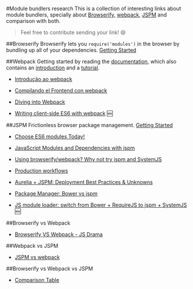 #Module bundlers research
This is a collection of interesting links about module bundlers, specially about [Browserify](http://browserify.org/), [webpack](http://webpack.github.io), [JSPM](http://jspm.io/) and comparison with both.

> Feel free to contribute sending your link! :smile:

##Browserify
Browserify lets you ` require('modules') ` in the browser by bundling up all of your dependencies. [Getting Started](https://github.com/substack/node-browserify#getting-started)

##Webpack
Getting started by reading the [documentation](http://webpack.github.io/docs/), which also contains an [introduction](http://webpack.github.io/docs/what-is-webpack.html) and a [tutorial](http://webpack.github.io/docs/tutorials/getting-started/).

- [Introdução ao webpack](http://tableless.com.br/introducao-ao-webpack/)

- [Compilando el Frontend con webpack](https://medium.com/@sergiodxa/compilando-el-frontend-con-webpack-d251f7a632ec)

- [Diving into Webpack](https://web-design-weekly.com/2014/09/24/diving-webpack/)

- [Writing client-side ES6 with webpack](http://www.2ality.com/2015/04/webpack-es6.html) :new:

##JSPM
Frictionless browser package management. [Getting Started](https://github.com/jspm/jspm-cli/blob/master/docs/getting-started.md)

- [Choose ES6 modules Today!](http://developer.telerik.com/featured/choose-es6-modules-today/)

- [JavaScript Modules and Dependencies with jspm](http://javascriptplayground.com/blog/2014/11/js-modules-jspm-systemjs/)

- [Using browserify/webpack? Why not try jspm and SystemJS](http://nervosax.com/2015/08/05/why-not-try-jspm-and-systemjs/)

- [Production workflows](https://github.com/jspm/jspm-cli/blob/master/docs/production-workflows.md)

- [Aurelia + JSPM: Deployment Best Practices & Unknowns](http://ilikekillnerds.com/2015/09/aurelia-jspm-deployment-best-practices-unknowns/)

- [Package Manager: Bower vs jspm](http://stackoverflow.com/questions/25416813/package-manager-bower-vs-jspm)

- [JS module loader: switch from Bower + RequireJS to jspm + SystemJS](https://github.com/guardian/frontend/pull/9005) :new:

##Browserify vs Webpack
- [Browserify VS Webpack - JS Drama](http://blog.namangoel.com/browserify-vs-webpack-js-drama)

##Webpack vs JSPM

- [JSPM vs webpack](http://ilikekillnerds.com/2015/07/jspm-vs-webpack/)

##Browserify vs Webpack vs JSPM

- [Comparison Table](https://webpack.github.io/docs/comparison.html)


